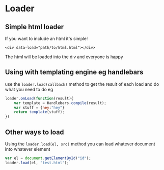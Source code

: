 Loader
============

Simple html  loader
----------------------------

If you want to include an html it's simple!

`<div data-load="path/to/html.html"></div>`

The html will be loaded into the div and everyone is happy

Using with templating engine eg handlebars
-------------------------------------------

use the `loader.load(callback)` method to get the result of each load and do what you need to do eg

```javascript
loader.onLoad(function(result){
    var template = Handlebars.compile(result);
    var stuff = {hey:"hey"}
    return template(stuff);
})
```

Other ways to load
-----------------------

Using the `loader.load(el, src)` method you can load whatever document into whatever element

```javascript
var el = document.getElementById("id");
loader.load(el, "test.html");
```
